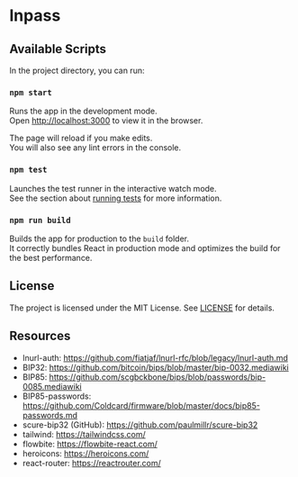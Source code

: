 lnpass
===

## Available Scripts

In the project directory, you can run:

### `npm start`

Runs the app in the development mode.\
Open [http://localhost:3000](http://localhost:3000) to view it in the browser.

The page will reload if you make edits.\
You will also see any lint errors in the console.

### `npm test`

Launches the test runner in the interactive watch mode.\
See the section about [running tests](https://facebook.github.io/create-react-app/docs/running-tests) for more information.

### `npm run build`

Builds the app for production to the `build` folder.\
It correctly bundles React in production mode and optimizes the build for the best performance.

## License

The project is licensed under the MIT License. See [LICENSE](LICENSE) for details.

## Resources
- lnurl-auth: https://github.com/fiatjaf/lnurl-rfc/blob/legacy/lnurl-auth.md
- BIP32: https://github.com/bitcoin/bips/blob/master/bip-0032.mediawiki
- BIP85: https://github.com/scgbckbone/bips/blob/passwords/bip-0085.mediawiki
- BIP85-passwords: https://github.com/Coldcard/firmware/blob/master/docs/bip85-passwords.md
- scure-bip32 (GitHub): https://github.com/paulmillr/scure-bip32
- tailwind: https://tailwindcss.com/
- flowbite: https://flowbite-react.com/
- heroicons: https://heroicons.com/
- react-router: https://reactrouter.com/
